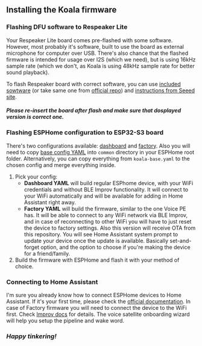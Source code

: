## Installing the Koala firmware

### Flashing DFU software to Respeaker Lite
Your Respeaker Lite board comes pre-flashed with some software. However, most probably it's software, built to use the board as external microphone for computer over USB. There's also chance that the flashed firmware is intended for usage over I2S (which we need), but is using 16kHz sample rate (which we don't, as Koala is using 48kHz sample rate for better sound playback).

To flash Respeaker board with correct software, you can use [included sowtware](/respeaker_lite_i2s_dfu_firmware_48k_v1.0.9.bin) (or take same one from [official repo](https://github.com/respeaker/ReSpeaker_Lite/tree/master/xmos_firmwares)) and [instructions from Seeed site](https://wiki.seeedstudio.com/xiao_respeaker/#flash-the-i2s-firmware).

#### _Please re-insert the board after flash and make sure that dosplayed version is correct one._

### Flashing ESPHome configuration to ESP32-S3 board
There's two configurations available: [dashboard](/config/koala-dashboard.yaml) and [factory](/config/koala-factory.yaml). Also you will need to copy [base config YAML](/config/common/koala-base.yaml) into `common` directory in your ESPHome root folder. Alternatively, you can copy everything from `koala-base.yaml` to the chosen config and merge everything inside.

1. Pick your config:
    - **Dashboard YAML** will build regular ESPhome device, with your WiFi credentials and without BLE Improv functionality. It will connect to your WiFi automatically and will be available for adding in Home Assistant right away.
    - **Factory YAML** will build the firmware, similar to the one Voice PE has. It will be able to connect to any WiFi network via BLE Improv, and in case of reconnecting to other WiFi you will have to just reset the device to factory settings. Also this version will receive OTA from this repository. You will see Home Assistant system prompt to update your device once the update is available. Basically set-and-forget option, and the option to choose if you're making the device for a friend/family.
2. Build the firmware with ESPHome and flash it with your method of choice.

### Connecting to Home Assistant
I'm sure you already know how to connect ESPHome devices to Home Assistant. If it's your first time, please check the [official documentation](https://www.home-assistant.io/integrations/esphome/).
In case of Factory firmware you will need to connect the device to the WiFi first. Check [Improv docs](https://www.home-assistant.io/integrations/improv_ble/) for details.
The voice satellite onboarding wizard will help you setup the pipeline and wake word.

### _Happy tinkering!_
